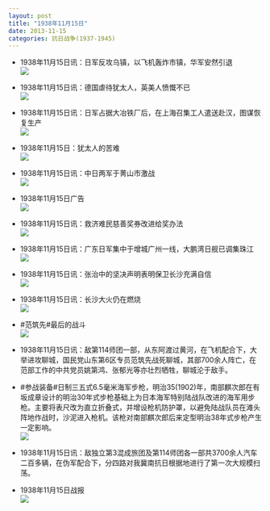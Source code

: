 ```yaml
---
layout: post
title: "1938年11月15日"
date: 2013-11-15
categories: 抗日战争(1937-1945)
---
```


<meta name="referrer" content="no-referrer" />

- 1938年11月15日讯：日军反攻乌镇，以飞机轰炸市镇，华军安然引退 <br/><img src="https://ww1.sinaimg.cn/large/aca367d8jw1eam3xfcctxj20cs0l57ah.jpg" />

- 1938年11月15日讯：德国虐待犹太人，英美人愤慨不已 <br/><img src="https://ww3.sinaimg.cn/large/aca367d8jw1eam2713iqaj20cs1o0k3u.jpg" />

- 1938年11月15日讯：日军占据大冶铁厂后，在上海召集工人遣送赴汉，图谋恢复生产 <br/><img src="https://ww4.sinaimg.cn/large/aca367d8jw1eam11k34tqj208h0dwtaj.jpg" />

- 1938年11月15日：犹太人的苦难 <br/><img src="https://ww4.sinaimg.cn/large/aca367d8jw1eam0gm3ogdj20cs0g3446.jpg" />

- 1938年11月15日讯：中日两军于菁山市激战 <br/><img src="https://ww4.sinaimg.cn/large/aca367d8jw1ealyq6yp43j20ds0c076m.jpg" />

- 1938年11月15日广告 <br/><img src="https://ww2.sinaimg.cn/large/aca367d8jw1ealv9bkqxkj20o30gln3w.jpg" />

- 1938年11月15日讯：救济难民慈善奖券改进给奖办法 <br/><img src="https://ww4.sinaimg.cn/large/aca367d8jw1ealtiy69rrj20my0kiwo9.jpg" />

- 1938年11月15日讯：广东日军集中于增城广州一线，大鹏湾日舰已调集珠江 <br/><img src="https://ww1.sinaimg.cn/large/aca367d8jw1ealrsh9m9fj20dk0hf780.jpg" />

- 1938年11月15日讯：张治中的坚决声明表明保卫长沙充满自信 <br/><img src="https://ww1.sinaimg.cn/large/aca367d8jw1ealml5cewhj20as0be76j.jpg" />

- 1938年11月15日讯：长沙大火仍在燃烧 <br/><img src="https://ww4.sinaimg.cn/large/aca367d8jw1ealkuwdf86j20cs0n4jvt.jpg" />

- #范筑先#最后的战斗 <br/><img src="https://ww1.sinaimg.cn/large/aca367d8jw1ealj4t9vl0j20hs2u74a5.jpg" />

- 1938年11月15日讯：敌第114师团一部，从东阿渡过黄河，在飞机配合下，大举进攻聊城，国民党山东第6区专员范筑先战死聊城，其部700余人阵亡，在范部工作的中共党员姚第鸿、张郁光等亦壮烈牺牲，聊城沦于敌手。 

- #参战装备#日制三五式6.5毫米海军步枪，明治35(1902)年，南部麒次郎在有坂成章设计的明治30年式步枪基础上为日本海军特别陆战队改进的海军用步枪。主要将表尺改为直立折叠式，并增设枪机防护罩，以避免陆战队员在滩头阵地作战时，沙泥进入枪机。该枪对南部麒次郎后来定型明治38年式步枪产生一定影响。 <br/><img src="https://ww2.sinaimg.cn/large/aca367d8jw1ealfcw9dbaj20go2cpdle.jpg" />

- 1938年11月15日讯：敌独立第3混成旅团及第114师团各一部共3700余人汽车二百多辆，在伪军配合下，分四路对我冀南抗日根据地进行了第一次大规模扫荡。 

- 1938年11月15日战报 <br/><img src="https://ww3.sinaimg.cn/large/aca367d8jw1ealc6o6xp8j20cs1q8tj7.jpg" />

